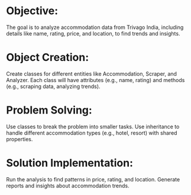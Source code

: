 # Objective: 
The goal is to analyze accommodation data from Trivago India, including details like name, rating, price, and location, to find trends and insights.

# Object Creation:
Create classes for different entities like Accommodation, Scraper, and Analyzer.
Each class will have attributes (e.g., name, rating) and methods (e.g., scraping data, analyzing trends).

# Problem Solving:
Use classes to break the problem into smaller tasks.
Use inheritance to handle different accommodation types (e.g., hotel, resort) with shared properties.

# Solution Implementation:
Run the analysis to find patterns in price, rating, and location.
Generate reports and insights about accommodation trends.
